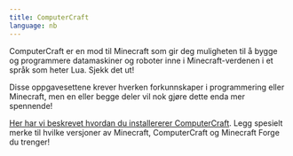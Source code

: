 ```yaml
---
title: ComputerCraft
language: nb
---
```


ComputerCraft er en mod til Minecraft som gir deg muligheten til å bygge og
programmere datamaskiner og roboter inne i Minecraft-verdenen i et språk som
heter Lua. Sjekk det ut!

Disse oppgavesettene krever hverken forkunnskaper i programmering
eller Minecraft, men en eller begge deler vil nok gjøre dette enda mer
spennende!

[Her har vi beskrevet hvordan du installererer
ComputerCraft](installasjon/installasjon.html). Legg spesielt merke
til hvilke versjoner av Minecraft, ComputerCraft og Minecraft Forge du
trenger!
